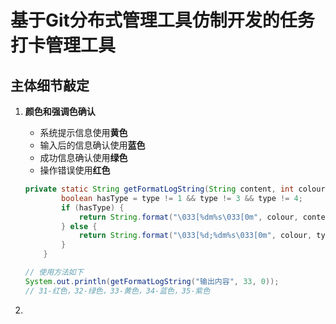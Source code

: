 # 基于Git分布式管理工具仿制开发的任务打卡管理工具

## 主体细节敲定

1. **颜色和强调色确认**

   - 系统提示信息使用**黄色**
   - 输入后的信息确认使用**蓝色**
   - 成功信息确认使用**绿色**
   - 操作错误使用**红色**

   ```java
   private static String getFormatLogString(String content, int colour, int type) {
           boolean hasType = type != 1 && type != 3 && type != 4;
           if (hasType) {
               return String.format("\033[%dm%s\033[0m", colour, content);
           } else {
               return String.format("\033[%d;%dm%s\033[0m", colour, type, content);
           }
       }
   
   // 使用方法如下
   System.out.println(getFormatLogString("输出内容", 33, 0));
   // 31-红色，32-绿色，33-黄色，34-蓝色，35-紫色
   ```

2. 

